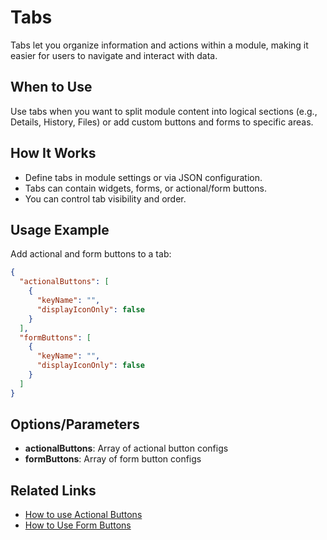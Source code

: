 # Tabs

Tabs let you organize information and actions within a module, making it easier for users to navigate and interact with data.

## When to Use
Use tabs when you want to split module content into logical sections (e.g., Details, History, Files) or add custom buttons and forms to specific areas.

## How It Works
- Define tabs in module settings or via JSON configuration.
- Tabs can contain widgets, forms, or actional/form buttons.
- You can control tab visibility and order.

## Usage Example
Add actional and form buttons to a tab:

```json
{
  "actionalButtons": [
    {
      "keyName": "",
      "displayIconOnly": false
    }
  ],
  "formButtons": [
    {
      "keyName": "",
      "displayIconOnly": false
    }
  ]
}
```

## Options/Parameters
- **actionalButtons**: Array of actional button configs
- **formButtons**: Array of form button configs

## Related Links
- [How to use Actional Buttons](/docs/sites/actionalbuttons/how-to-use.md)
- [How to Use Form Buttons](/docs/modules/forms/how-to-use-form-buttons.md)